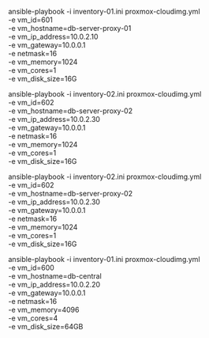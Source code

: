 ansible-playbook -i inventory-01.ini proxmox-cloudimg.yml \
  -e vm_id=601 \
  -e vm_hostname=db-server-proxy-01 \
  -e vm_ip_address=10.0.2.10 \
  -e vm_gateway=10.0.0.1 \
  -e netmask=16 \
  -e vm_memory=1024 \
  -e vm_cores=1 \
  -e vm_disk_size=16G


ansible-playbook -i inventory-02.ini proxmox-cloudimg.yml \
  -e vm_id=602 \
  -e vm_hostname=db-server-proxy-02 \
  -e vm_ip_address=10.0.2.30 \
  -e vm_gateway=10.0.0.1 \
  -e netmask=16 \
  -e vm_memory=1024 \
  -e vm_cores=1 \
  -e vm_disk_size=16G


 ansible-playbook -i inventory-02.ini proxmox-cloudimg.yml \
  -e vm_id=602 \
  -e vm_hostname=db-server-proxy-02 \
  -e vm_ip_address=10.0.2.30 \
  -e vm_gateway=10.0.0.1 \
  -e netmask=16 \
  -e vm_memory=1024 \
  -e vm_cores=1 \
  -e vm_disk_size=16G
 


ansible-playbook -i inventory-01.ini proxmox-cloudimg.yml \
  -e vm_id=600 \
  -e vm_hostname=db-central \
  -e vm_ip_address=10.0.2.20 \
  -e vm_gateway=10.0.0.1 \
  -e netmask=16 \
  -e vm_memory=4096 \
  -e vm_cores=4 \
  -e vm_disk_size=64GB